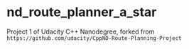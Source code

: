 # nd_route_planner_a_star

Project 1 of Udacity C++ Nanodegree, forked from `https://github.com/udacity/CppND-Route-Planning-Project`